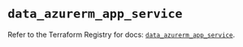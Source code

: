 # `data_azurerm_app_service`

Refer to the Terraform Registry for docs: [`data_azurerm_app_service`](https://registry.terraform.io/providers/hashicorp/azurerm/4.2.0/docs/data-sources/app_service).
